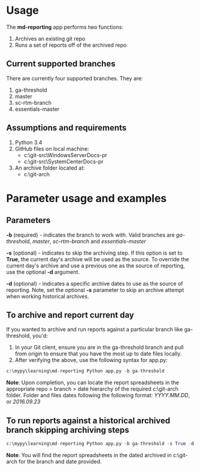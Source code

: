 # Usage
The **md-reporting** app performs two functions:

1. Archives an existing git repo
2. Runs a set of reports off of the archived repo

## Current supported branches
There are currently four supported branches. They are:
1. ga-threshold
2. master
3. sc-rtm-branch
4. essentials-master

## Assumptions and requirements
1. Python 3.4
2. GitHub files on local machine:
    * c:\git-src\WindowsServerDocs-pr
    * c:\git-src\SystemCenterDocs-pr
3. An archive folder located at:
    * c:\git-arch

# Parameter usage and examples

## Parameters
**-b** (required) - indicates the branch to work with. Valid branches are *ga-threshold*, *master*, 
*sc-rtm-branch* and *essentials-master*

**-s** (optional) - indicates to skip the archiving step. If this option is set to **True**, the current day's archive will be used as the source. To override the current day's archive and use a previous one as the source of reporting, use the optional **-d** argument.

**-d** (optional) - indicates a specific archive dates to use as the source of reporting. Note, set the optional **-s** parameter to skip an archive attempt when working historical archives.


## To archive and report current day
If you wanted to archive and run reports against a particular branch like ga-threshold, you'd:
1. In your Git client, ensure you are in the ga-threshold branch and pull from origin to ensure
that you have the most up to date files locally. 
2. After verifying the above, use the following syntax for app.py:

```Python
c:\mypy\learning\md-reporting Python app.py -b ga-threshold
```
**Note**: Upon completion, you can locate the report spreadsheets in the appropriate repo > branch > date hierarchy of the required c:\git-arch folder. Folder and files dates following the following format: *YYYY.MM.DD*, or *2016.09.23*

## To run reports against a historical archived branch skipping archiving steps

```Python
c:\mypy\learning\md-reporting Python app.py -b ga-threshold -s True -d 2016.09.23
``` 
**Note**: You will find the report spreadsheets in the dated archived in c:\git-arch for the branch and date provided.



